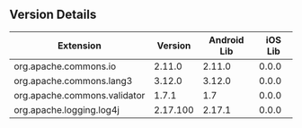 ## Version Details

| Extension | Version | Android Lib | iOS Lib |
| --- | --- | --- | --- |
| org.apache.commons.io | 2.11.0 | 2.11.0 | 0.0.0 |
| org.apache.commons.lang3 | 3.12.0 | 3.12.0 | 0.0.0 |
| org.apache.commons.validator | 1.7.1 | 1.7 | 0.0.0 |
| org.apache.logging.log4j | 2.17.100 | 2.17.1 | 0.0.0 |
